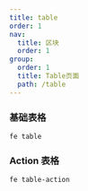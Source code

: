 ```yaml
---
title: table
order: 1
nav:
  title: 区块
  order: 1
group:
  order: 1
  title: Table页面
  path: /table
---
```


### 基础表格

```
fe table
```

<code src="./components/table.tsx"></code>

### Action 表格

```
fe table-action
```

<code src="./components/index.tsx"></code>
